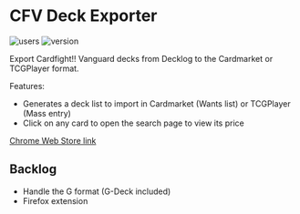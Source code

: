 # CFV Deck Exporter

![users](https://img.shields.io/chrome-web-store/users/dcclinglnjcbdggbamlneoclnaligkea)
![version](https://img.shields.io/chrome-web-store/v/dcclinglnjcbdggbamlneoclnaligkea)

Export Cardfight!! Vanguard decks from Decklog to the Cardmarket or TCGPlayer format.

Features:

- Generates a deck list to import in Cardmarket (Wants list) or TCGPlayer (Mass entry)
- Click on any card to open the search page to view its price

[Chrome Web Store link](https://chrome.google.com/webstore/detail/cfv-deck-exporter/dcclinglnjcbdggbamlneoclnaligkea?hl=en-GB&authuser=2)

## Backlog

- Handle the G format (G-Deck included)
- Firefox extension
